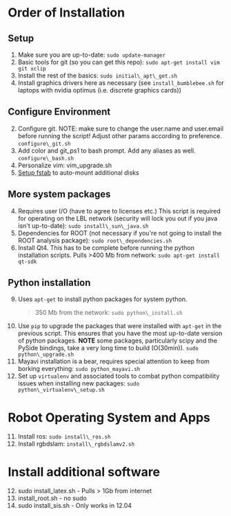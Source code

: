 # Order of Installation

## Setup
1. Make sure you are up-to-date: `sudo update-manager`
1. Basic tools for git (so you can get this repo):
   `sudo apt-get install vim git xclip`
1. Install the rest of the basics: `sudo initial\_apt\_get.sh`
1. Install graphics drivers here as necessary (see `install_bumblebee.sh` for 
   laptops with nvidia optimus (i.e. discrete graphics cards))
## Configure Environment
2. Configure git. NOTE: make sure to change the user.name and user.email before
   running the script! Adjust other params according to preference.
   `configure\_git.sh`
3. Add color and git\_ps1 to bash prompt. Add any aliases as well.
   `configure\_bash.sh`
14. Personalize vim: vim\_upgrade.sh
15. [Setup fstab](https://gist.github.com/rossbar/c7bb5c6e0f18631b30fe) to
    auto-mount additional disks
## More system packages
<!-- Requires some user input - required for LBL network -->
4. Requires user I/O (have to agree to licenses etc.) This script is required 
   for operating on the LBL network (security will lock you out if you java 
   isn't up-to-date):
   `sudo install\_sun\_java.sh`
6. Dependencies for ROOT (not necessary if you're not going to install the
   ROOT analysis package):
   `sudo root\_dependencies.sh`
8. Install Qt4. This has to be complete before running the python installation
   scripts. Pulls >400 Mb from network:
   `sudo apt-get install qt-sdk`
## Python installation
9. Uses `apt-get` to install python packages for system python.
   >350 Mb from the network: `sudo python\_install.sh`
10. Use `pip` to upgrade the packages that were installed with `apt-get` in
    the previous script. This ensures that you have the most up-to-date version
    of python packages. **NOTE** some packages, particularly scipy and the
    PySide bindings, take a very long time to build (O(30min)).
    `sudo python\_upgrade.sh`
10. Mayavi installation is a bear, requires special attention to keep from
    borking everything:
    `sudo python_mayavi.sh`
10. Set up `virtualenv` and associated tools to combat python compatibility 
    issues when installing new packages:
    `sudo python\_virtualenv\_setup.sh`
# Robot Operating System and Apps
11. Install ros: `sudo install\_ros.sh`
11. Install rgbdslam: `install\_rgbdslamv2.sh`
# Install additional software
12. sudo install\_latex.sh - Pulls > 1Gb from internet
13. install\_root.sh - no sudo
13. sudo install\_sis.sh - Only works in 12.04

